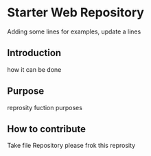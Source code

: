 # Starter Web Repository


Adding some lines for examples, update a lines

## Introduction
how it can be done


## Purpose
reprosity fuction purposes

## How to contribute

Take file Repository 
 please frok this reprosity
